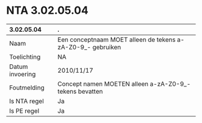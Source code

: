 # NTA 3.02.05.04

 3.02.05.04 | . 
 :--- | :--- 
 Naam | Een conceptnaam MOET alleen de tekens a-zA-Z0-9_- gebruiken 
 Toelichting | NA 
 Datum invoering | 2010/11/17 
 Foutmelding | Concept namen MOETEN alleen a-zA-Z0-9_- tekens bevatten 
 Is NTA regel | Ja 
 Is PE regel | Ja 
